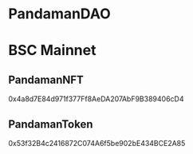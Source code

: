 # PandamanDAO

# BSC Mainnet


## PandamanNFT 
0x4a8d7E84d971f377Ff8AeDA207AbF9B389406cD4

## PandamanToken
0x53f32B4c2416872C074A6f5be902bE434BCE2A85
